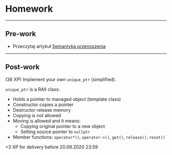 # Homework

___

## Pre-work

* Przeczytaj artykuł [Semantyka przenoszenia](https://infotraining.bitbucket.io/cpp-11/move.html)

___

## Post-work

(36 XP) Implement your own `unique_ptr` (simplified).

`unique_ptr` is a RAII class:

* Holds a pointer to managed object (template class)
* Constructor copies a pointer
* Destructor release memory
* Copying is not allowed
* Moving is allowed and it means:
  * Copying original pointer to a new object
  * Setting source pointer to `nullptr`
* Member functions: `operator*()`, `operator->()`, `get()`, `release()`, `reset()`

+3 XP for delivery before 20.09.2020 23:59
